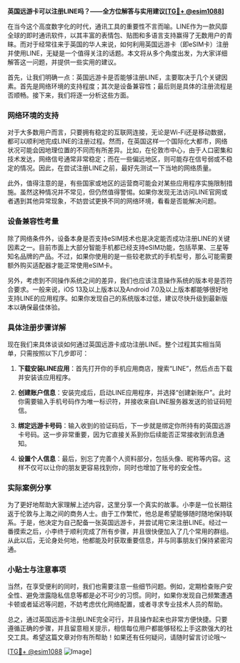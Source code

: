 **英国远游卡可以注册LINE吗？——全方位解答与实用建议[[TG💪+ @esim1088](https://t.me/s/esim1088)]**

在当今这个高度数字化的时代，通讯工具的重要性不言而喻。LINE作为一款风靡全球的即时通讯软件，以其丰富的表情包、贴图和多语言支持赢得了无数用户的青睐。而对于经常往来于英国的华人来说，如何利用英国远游卡（即eSIM卡）注册并使用LINE，无疑是一个值得关注的话题。本文将从多个角度出发，为大家详细解答这一问题，并提供一些实用的建议。

首先，让我们明确一点：英国远游卡是否能够注册LINE，主要取决于几个关键因素。首先是网络环境的支持程度；其次是设备兼容性；最后则是具体的注册流程是否顺畅。接下来，我们将逐一分析这些方面。

### 网络环境的支持

对于大多数用户而言，只要拥有稳定的互联网连接，无论是Wi-Fi还是移动数据，都可以顺利地完成LINE的注册过程。然而，在英国这样一个国际化大都市，网络状况可能会因地理位置的不同而有所差异。比如，在伦敦市中心，由于人口密集和技术发达，网络信号通常非常稳定；而在一些偏远地区，则可能存在信号弱或不稳定的情况。因此，在尝试注册LINE之前，最好先测试一下当地的网络质量。

此外，值得注意的是，有些国家或地区的运营商可能会对某些应用程序实施限制措施。虽然这种情况并不常见，但仍然值得警惕。如果你发现无法访问LINE官网或者遇到其他异常现象，不妨尝试更换不同的网络环境，看看是否能解决问题。

### 设备兼容性考量

除了网络条件外，设备本身是否支持eSIM技术也是决定能否成功注册LINE的关键因素之一。目前市面上大部分智能手机都已经支持eSIM功能，包括苹果、三星等知名品牌的产品。不过，如果你使用的是一些较老款式的手机型号，那么可能需要额外购买适配器才能正常使用eSIM卡。

另外，考虑到不同操作系统之间的差异，我们也应该注意操作系统的版本号是否符合要求。一般来说，iOS 13及以上版本以及Android 7.0及以上版本都能够很好地支持LINE的应用程序。如果你发现自己的系统版本过低，建议尽快升级到最新版本以确保最佳体验。

### 具体注册步骤详解

现在我们来具体谈谈如何通过英国远游卡成功注册LINE。整个过程其实相当简单，只需按照以下几步即可：

1. **下载安装LINE应用**：首先打开你的手机应用商店，搜索“LINE”，然后点击下载并安装该应用程序。
   
2. **创建账户信息**：安装完成后，启动LINE应用程序，并选择“创建新账户”。此时你需要输入手机号码作为唯一标识符，并接收来自LINE服务器发送的验证码短信。

3. **绑定远游卡号码**：输入收到的验证码后，下一步就是绑定你所持有的英国远游卡号码。这一步非常重要，因为它直接关系到你后续能否正常接收到消息通知。

4. **设置个人信息**：最后，别忘了完善个人资料部分，包括头像、昵称等内容。这样不仅可以让你的朋友更容易找到你，同时也增加了账号的安全性。

### 实际案例分享

为了更好地帮助大家理解上述内容，这里分享一个真实的故事。小李是一位长期往返于伦敦与上海之间的商务人士。由于工作繁忙，他总是希望能够随时随地保持联系。于是，他决定为自己配备一张英国远游卡，并尝试用它来注册LINE。经过一番摸索之后，小李终于顺利完成了所有步骤，并且很快便加入了几个常用的群组。从此以后，无论身处何地，他都能及时获取重要信息，并与同事朋友们保持紧密沟通。

### 小贴士与注意事项

当然，在享受便利的同时，我们也需要注意一些细节问题。例如，定期检查账户安全性、避免泄露隐私信息等都是必不可少的习惯。同时，如果你发现自己频繁遭遇卡顿或者延迟等问题，不妨考虑优化网络配置，或者寻求专业技术人员的帮助。

总之，通过英国远游卡注册LINE完全可行，并且操作起来也非常方便快捷。只要遵循正确的步骤，并且留意相关提示，相信每位用户都能够轻松上手这款强大的社交工具。希望这篇文章对你有所帮助！如果还有任何疑问，请随时留言讨论哦～

[[TG💪+ @esim1088](https://t.me/s/esim1088) ![Image](https://i.postimg.cc/4NQfJmqS/Snipaste-2025-05-13-00-14-12.png)]
